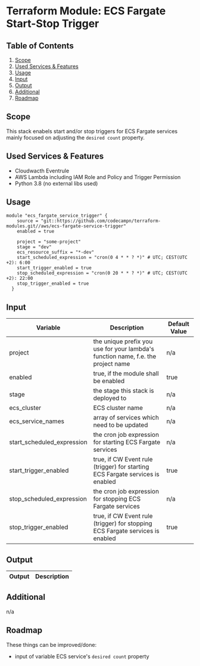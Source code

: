 # Terraform Module: ECS Fargate Start-Stop Trigger
## Table of Contents

1. [Scope](#scope)
2. [Used Services & Features](#services-and-features)
3. [Usage](#usage)
4. [Input](#input)
5. [Output](#output)
6. [Additional](#additional)
7. [Roadmap](#roadmap)
    
## Scope
This stack enabels start and/or stop triggers for ECS Fargate services mainly focused on adjusting the `desired count` property.

    
## Used Services & Features
* Cloudwacth Eventrule
* AWS Lambda including IAM Role and Policy and Trigger Permission
* Python 3.8 (no external libs used)

## Usage
```
module "ecs_fargate_service_trigger" {
    source = "git::https://github.com/codecampn/terraform-modules.git//aws/ecs-fargate-service-trigger"
    enabled = true
    
    project = "some-project"
    stage = "dev"
    ecs_resource_suffix = "*-dev"
    start_scheduled_expression = "cron(0 4 * * ? *)" # UTC; CEST(UTC +2): 6:00 
    start_trigger_enabled = true
    stop_scheduled_expression = "cron(0 20 * * ? *)" # UTC; CEST(UTC +2): 22:00 
    stop_trigger_enabled = true
  }
```

## Input
Variable | Description | Default Value
--- | --- | ---
project | the unique prefix you use for your lambda's function name, f.e. the project name | n/a
enabled | true, if the module shall be enabled | true
stage | the stage this stack is deployed to | n/a 
ecs_cluster | ECS cluster name | n/a
ecs_service_names | array of services which need to be updated | n/a
start_scheduled_expression | the cron job expression for starting ECS Fargate services | n/a
start_trigger_enabled | true, if  CW Event rule (trigger) for starting ECS Fargate services is enabled | true
stop_scheduled_expression | the cron job expression for stopping ECS Fargate services | n/a
stop_trigger_enabled |  true, if  CW Event rule (trigger) for stopping ECS Fargate services is enabled | true

## Output
Output | Description 
--- | --- 

## Additional
n/a

## Roadmap
These things can be improved/done:
* input of variable ECS service's `desired count` property
